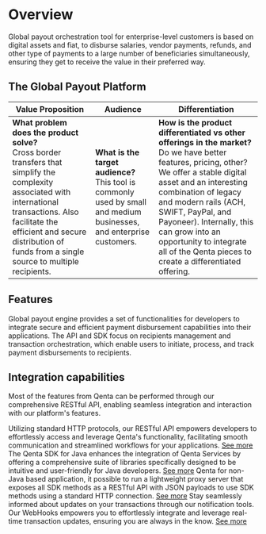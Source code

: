 # Overview

Global payout orchestration tool for enterprise-level customers is based on digital assets and fiat, to disburse salaries, vendor payments, refunds, and other type of payments to a large number of beneficiaries simultaneously, ensuring they get to receive the value in their preferred way.

## The Global Payout Platform

| **Value Proposition**| **Audience**| **Differentiation**|
|---------------------|-------------|----------------------|
| **What problem does the product solve?**<br/> Cross border transfers that simplify the complexity associated with international transactions. Also facilitate the efficient and secure distribution of funds from a single source to multiple recipients. | **What is the target audience?**<br/> This tool is commonly used by small and medium businesses, and enterprise customers. | **How is the product differentiated vs other offerings in the market?**<br/> Do we have better features, pricing, other? We offer a stable digital asset and an interesting combination of legacy and modern rails (ACH, SWIFT, PayPal, and Payoneer). Internally, this can grow into an opportunity to integrate all of the Qenta pieces to create a differentiated offering. |


## Features

Global payout engine provides a set of functionalities for developers to integrate secure and efficient payment disbursement capabilities into their applications. The API and SDK focus on recipients management and transaction orchestration, which enable users to initiate, process, and track payment disbursements to recipients.

## Integration capabilities


<tabs>
<tab title="REST APIs">
Most of the features from Qenta can be performed through our comprehensive RESTful API, enabling seamless integration and interaction with our platform's features. 

Utilizing standard HTTP protocols, our RESTful API empowers developers to effortlessly access and leverage Qenta's functionality, facilitating smooth communication and streamlined workflows for your applications. <a href="REST-APIs.md">See more</a>
</tab>
<tab title="SDK">
The Qenta SDK for Java enhances the integration of Qenta Services by offering a comprehensive suite of libraries specifically designed to be intuitive and user-friendly for Java developers. <a href="SDK.md">See more</a>
</tab>
<tab title="Proxy Server">
Qenta for non-Java based application, it possible to run a lightweight proxy server that exposes all SDK methods as a RESTful API with JSON payloads to use SDK methods using a standard HTTP connection. <a href="Proxy-Server.md">See more</a>
</tab>
<tab title="Events notifications">
Stay seamlessly informed about updates on your transactions through our notification tools. Our WebHooks empowers you to effortlessly integrate and leverage real-time transaction updates, ensuring you are always in the know. <a href="Webhook-Management.md">See more</a>
</tab>
</tabs>
